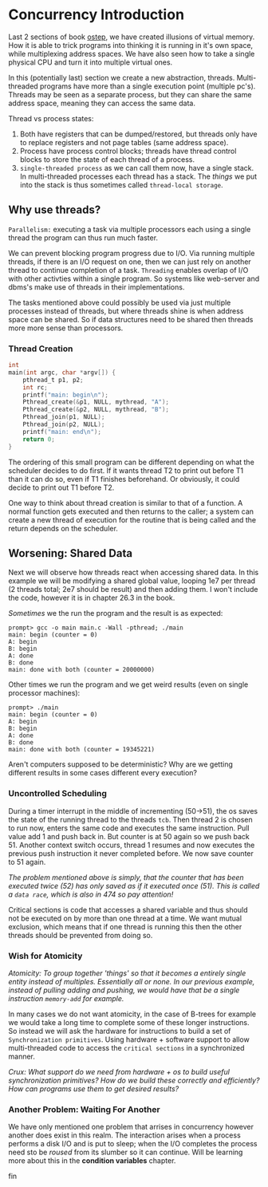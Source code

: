 # Concurrency Introduction

Last 2 sections of book [ostep](https://pages.cs.wisc.edu/~remzi/OSTEP/), we
have created illusions of virtual memory. How it is able to trick programs
into thinking it is running in it's own space, while multiplexing address
spaces. We have also seen how to take a single physical CPU and turn it into
multiple virtual ones.

In this (potentially last) section we create a new abstraction, threads. 
Multi-threaded programs have more than a single execution point (multiple 
pc's). Threads may be seen as a separate process, but they can share the same
address space, meaning they can access the same data.

Thread vs process states:
1. Both have registers that can be dumped/restored, but threads only have to
   replace registers and not page tables (same address space).
1. Process have process control blocks; threads have thread control blocks
   to store the state of each thread of a process.
1. `single-threaded process` as we can call them now, have a single stack. In
   multi-threaded processes each thread has a stack. The *things* we put into
   the stack is thus sometimes called `thread-local storage`.

## Why use threads?

`Parallelism:` executing a task via multiple processors each using a single
thread the program can thus run much faster.

We can prevent blocking program progress due to I/O. Via running multiple 
threads, if there is an I/O request on one, then we can just rely on another
thread to continue completion of a task. `Threading` enables overlap of I/O
with other activties within a single program. So systems like web-server
and dbms's make use of threads in their implementations.

The tasks mentioned above could possibly be used via just multiple processes
instead of threads, but where threads shine is when address space can be 
shared. So if data structures need to be shared then threads more more sense
than processors.

### Thread Creation

```C
int
main(int argc, char *argv[]) {
	pthread_t p1, p2;
	int rc;
	printf("main: begin\n");
	Pthread_create(&p1, NULL, mythread, "A");
	Pthread_create(&p2, NULL, mythread, "B");
	Pthread_join(p1, NULL);
	Pthread_join(p2, NULL);
	printf("main: end\n");
	return 0;
}
```

The ordering of this small program can be different depending on what the
scheduler decides to do first. If it wants thread T2 to print out before
T1 than it can do so, even if T1 finishes beforehand. Or obviously, it could
decide to print out T1 before T2.

One way to think about thread creation is similar to that of a function. A 
normal function gets executed and then returns to the caller; a system can 
create a new thread of execution for the routine that is being called and the
return depends on the scheduler.

## Worsening: Shared Data

Next we will observe how threads react when accessing shared data. In this
example we will be modifying a shared global value, looping 1e7 per thread
(2 threads total; 2e7 should be result) and then adding them. I won't 
include the code, however it is in chapter 26.3 in the book. 

*Sometimes* we the run the program and the result is as expected:
```
prompt> gcc -o main main.c -Wall -pthread; ./main
main: begin (counter = 0)
A: begin
B: begin
A: done
B: done
main: done with both (counter = 20000000)
```

Other times we run the program and we get weird results (even on single
processor machines):
```
prompt> ./main
main: begin (counter = 0)
A: begin
B: begin
A: done
B: done
main: done with both (counter = 19345221)
```

Aren't computers supposed to be deterministic? Why are we getting different
results in some cases different every execution?

### Uncontrolled Scheduling

During a timer interrupt in the middle of incrementing (50->51), the os saves 
the state of the running thread to the threads `tcb`. Then thread 2 is chosen 
to run now, enters the same code and executes the same instruction. Pull value
add 1 and push back in. But counter is at 50 again so we push back 51. Another
context switch occurs, thread 1 resumes and now executes the previous push
instruction it never completed before. We now save counter to 51 again.

*The problem mentioned above is simply, that the counter that has been executed
twice (52) has only saved as if it executed once (51). This is called a `data
race`, which is also in 474 so pay attention!*

Critical sections is code that accesses a shared variable and thus should not
be executed on by more than one thread at a time. We want mutual exclusion,
which means that if one thread is running this then the other threads should
be prevented from doing so.

### Wish for Atomicity

*Atomicity: To group together 'things' so that it becomes a entirely single
entity instead of multiples. Essentially all or none. In our previous example,
instead of pulling adding and pushing, we would have that be a single
instruction `memory-add` for example.*

In many cases we do not want atomicity, in the case of B-trees for example we
would take a long time to complete some of these longer instructions. So 
instead we will ask the hardware for instructions to build a set of 
`Synchronization primitives`. Using hardware + software support to allow
multi-threaded code to access the `critical sections` in a synchronized
manner.

*Crux: What support do we need from hardware + os to build useful
synchronization primitives? How do we build these correctly and efficiently?
How can programs use them to get desired results?*

### Another Problem: Waiting For Another

We have only mentioned one problem that arrises in concurrency however another
does exist in this realm. The interaction arises when a process performs a
disk I/O and is put to sleep; when the I/O completes the process need sto be
*roused* from its slumber so it can continue. Will be learning more about this
in the **condition variables** chapter.

fin

